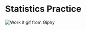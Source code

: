 # Statistics Practice

![Work it gif from Giphy](https://media0.giphy.com/media/ncMOpLZlqHKVi/source.gif)
